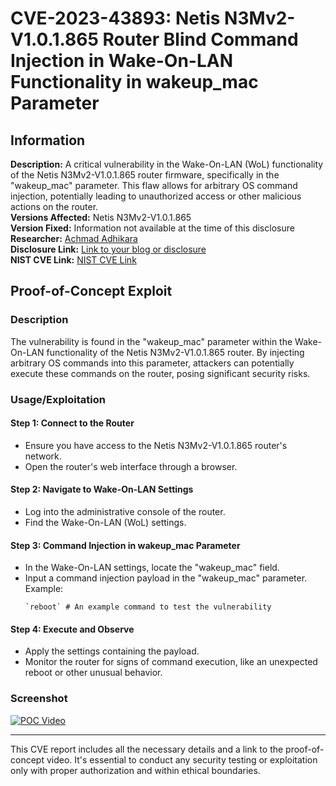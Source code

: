 # CVE-2023-43893: Netis N3Mv2-V1.0.1.865 Router Blind Command Injection in Wake-On-LAN Functionality in wakeup_mac Parameter

## Information
**Description:** A critical vulnerability in the Wake-On-LAN (WoL) functionality of the Netis N3Mv2-V1.0.1.865 router firmware, specifically in the "wakeup_mac" parameter. This flaw allows for arbitrary OS command injection, potentially leading to unauthorized access or other malicious actions on the router.  
**Versions Affected:** Netis N3Mv2-V1.0.1.865  
**Version Fixed:** Information not available at the time of this disclosure  
**Researcher:** [Achmad Adhikara](https://github.com/adhikara13)  
**Disclosure Link:** [Link to your blog or disclosure](https://www.luwaklab.my.id/blog)  
**NIST CVE Link:** [NIST CVE Link](https://nvd.nist.gov/vuln/detail/CVE-2023-43893)  

## Proof-of-Concept Exploit
### Description
The vulnerability is found in the "wakeup_mac" parameter within the Wake-On-LAN functionality of the Netis N3Mv2-V1.0.1.865 router. By injecting arbitrary OS commands into this parameter, attackers can potentially execute these commands on the router, posing significant security risks.

### Usage/Exploitation
#### Step 1: Connect to the Router
- Ensure you have access to the Netis N3Mv2-V1.0.1.865 router's network.
- Open the router's web interface through a browser.

#### Step 2: Navigate to Wake-On-LAN Settings
- Log into the administrative console of the router.
- Find the Wake-On-LAN (WoL) settings.

#### Step 3: Command Injection in wakeup_mac Parameter
- In the Wake-On-LAN settings, locate the "wakeup_mac" field.
- Input a command injection payload in the "wakeup_mac" parameter. Example:
  ```
  `reboot` # An example command to test the vulnerability
  ```

#### Step 4: Execute and Observe
- Apply the settings containing the payload.
- Monitor the router for signs of command execution, like an unexpected reboot or other unusual behavior.

### Screenshot
[![POC Video](https://img.youtube.com/vi/in0x_a2kz-U/maxresdefault.jpg)](https://youtu.be/in0x_a2kz-U)

---

This CVE report includes all the necessary details and a link to the proof-of-concept video. It's essential to conduct any security testing or exploitation only with proper authorization and within ethical boundaries.